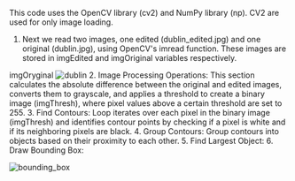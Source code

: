 This code uses the OpenCV library (cv2) and NumPy library (np). CV2 are used for only image loading.
1. Next we read two images, one edited (dublin_edited.jpg) and one original (dublin.jpg), using OpenCV's imread function. These images are stored in imgEdited and imgOriginal variables respectively.


imgOryginal
![dublin](https://github.com/lumarcinkowski/object-detection/assets/162375638/1a3affb8-637f-4826-a129-27e7e2d01b97)
2. Image Processing Operations:
This section calculates the absolute difference between the original and edited images, converts them to grayscale, and applies a threshold to create a binary image (imgThresh), where pixel values above a certain threshold are set to 255.
3. Find Contours:
Loop iterates over each pixel in the binary image (imgThresh) and identifies contour points by checking if a pixel is white and if its neighboring pixels are black.
4. Group Contours:
Group contours into objects based on their proximity to each other.
5. Find Largest Object:
6. Draw Bounding Box:

![bounding_box](https://github.com/lumarcinkowski/object-detection/assets/162375638/fb82f52a-b5b4-4ad7-8e15-caeb4d5b1437)
